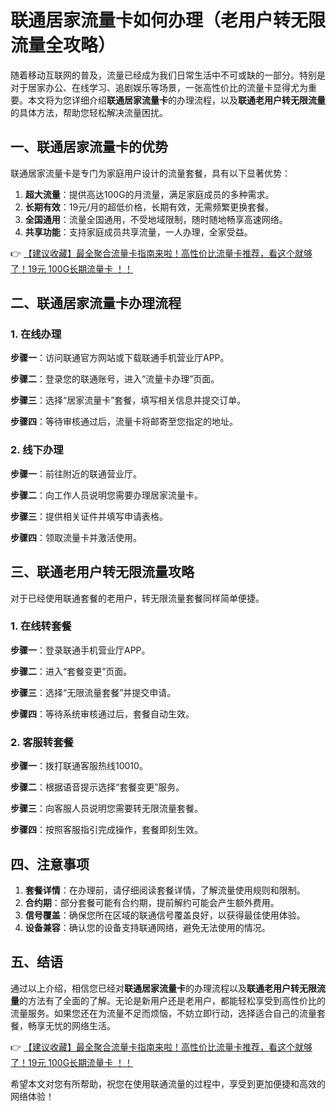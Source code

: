 # 联通居家流量卡如何办理（老用户转无限流量全攻略）

随着移动互联网的普及，流量已经成为我们日常生活中不可或缺的一部分。特别是对于居家办公、在线学习、追剧娱乐等场景，一张高性价比的流量卡显得尤为重要。本文将为您详细介绍**联通居家流量卡**的办理流程，以及**联通老用户转无限流量**的具体方法，帮助您轻松解决流量困扰。

## 一、联通居家流量卡的优势

联通居家流量卡是专门为家庭用户设计的流量套餐，具有以下显著优势：

1. **超大流量**：提供高达100G的月流量，满足家庭成员的多种需求。
2. **长期有效**：19元/月的超低价格，长期有效，无需频繁更换套餐。
3. **全国通用**：流量全国通用，不受地域限制，随时随地畅享高速网络。
4. **共享功能**：支持家庭成员共享流量，一人办理，全家受益。

👉 [【建议收藏】最全聚合流量卡指南来啦！高性价比流量卡推荐，看这个就够了！19元 100G长期流量卡 ！！](https://bit.ly/Liuliangka)

## 二、联通居家流量卡办理流程

### 1. 在线办理

**步骤一**：访问联通官方网站或下载联通手机营业厅APP。

**步骤二**：登录您的联通账号，进入“流量卡办理”页面。

**步骤三**：选择“居家流量卡”套餐，填写相关信息并提交订单。

**步骤四**：等待审核通过后，流量卡将邮寄至您指定的地址。

### 2. 线下办理

**步骤一**：前往附近的联通营业厅。

**步骤二**：向工作人员说明您需要办理居家流量卡。

**步骤三**：提供相关证件并填写申请表格。

**步骤四**：领取流量卡并激活使用。

## 三、联通老用户转无限流量攻略

对于已经使用联通套餐的老用户，转无限流量套餐同样简单便捷。

### 1. 在线转套餐

**步骤一**：登录联通手机营业厅APP。

**步骤二**：进入“套餐变更”页面。

**步骤三**：选择“无限流量套餐”并提交申请。

**步骤四**：等待系统审核通过后，套餐自动生效。

### 2. 客服转套餐

**步骤一**：拨打联通客服热线10010。

**步骤二**：根据语音提示选择“套餐变更”服务。

**步骤三**：向客服人员说明您需要转无限流量套餐。

**步骤四**：按照客服指引完成操作，套餐即刻生效。

## 四、注意事项

1. **套餐详情**：在办理前，请仔细阅读套餐详情，了解流量使用规则和限制。
2. **合约期**：部分套餐可能有合约期，提前解约可能会产生额外费用。
3. **信号覆盖**：确保您所在区域的联通信号覆盖良好，以获得最佳使用体验。
4. **设备兼容**：确认您的设备支持联通网络，避免无法使用的情况。

## 五、结语

通过以上介绍，相信您已经对**联通居家流量卡**的办理流程以及**联通老用户转无限流量**的方法有了全面的了解。无论是新用户还是老用户，都能轻松享受到高性价比的流量服务。如果您还在为流量不足而烦恼，不妨立即行动，选择适合自己的流量套餐，畅享无忧的网络生活。

👉 [【建议收藏】最全聚合流量卡指南来啦！高性价比流量卡推荐，看这个就够了！19元 100G长期流量卡 ！！](https://bit.ly/Liuliangka)

希望本文对您有所帮助，祝您在使用联通流量的过程中，享受到更加便捷和高效的网络体验！